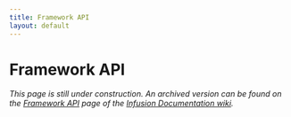 ```yaml
---
title: Framework API
layout: default
---
```


# Framework API #

_This page is still under construction. An archived version can be found on the [Framework API](http://wiki.fluidproject.org/display/docs/Framework+API) page of the [Infusion Documentation wiki](http://wiki.fluidproject.org/display/docs/Infusion+Documentation)._
